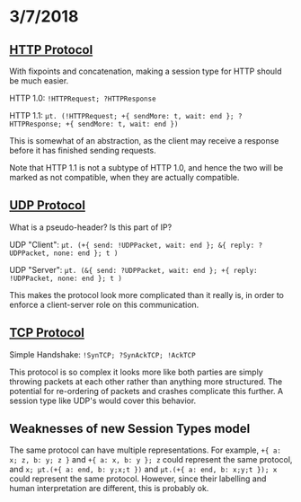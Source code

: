 # 3/7/2018

## [HTTP Protocol](https://tools.ietf.org/html/rfc2616)

With fixpoints and concatenation, making a session type for HTTP should be much easier.

HTTP 1.0: `!HTTPRequest; ?HTTPResponse`

HTTP 1.1: `µt. (!HTTPRequest; +{ sendMore: t, wait: end }; ?HTTPResponse; +{ sendMore: t, wait: end })`

This is somewhat of an abstraction, as the client may receive a response before it has finished sending requests.

Note that HTTP 1.1 is not a subtype of HTTP 1.0, and hence the two will be marked as not compatible, when they are actually compatible.

## [UDP Protocol](https://tools.ietf.org/html/rfc768)

What is a pseudo-header? Is this part of IP?

UDP "Client": `µt. (+{ send: !UDPPacket, wait: end }; &{ reply: ?UDPPacket, none: end }; t )`

UDP "Server": `µt. (&{ send: ?UDPPacket, wait: end }; +{ reply: !UDPPacket, none: end }; t )`

This makes the protocol look more complicated than it really is, in order to enforce a client-server role on this communication.

## [TCP Protocol](https://tools.ietf.org/html/rfc793)

Simple Handshake: `!SynTCP; ?SynAckTCP; !AckTCP`

This protocol is so complex it looks more like both parties are simply throwing packets at each other rather than anything more structured. The potential for re-ordering of packets and crashes complicate this further. A session type like UDP's would cover this behavior.

## Weaknesses of new Session Types model

The same protocol can have multiple representations. For example,
`+{ a: x; z, b: y; z }` and `+{ a: x, b: y }; z` could represent the same protocol, and
`x; µt.(+{ a: end, b: y;x;t })` and `µt.(+{ a: end, b: x;y;t }); x` could represent the same protocol. However, since their labelling and human interpretation are different, this is probably ok.
